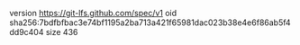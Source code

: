 version https://git-lfs.github.com/spec/v1
oid sha256:7bdfbfbac3e74bf1195a2ba713a421f65981dac023b38e4e6f86ab5f4dd9c404
size 436
